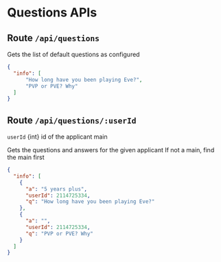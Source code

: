 # Questions APIs

## Route `/api/questions`

Gets the list of default questions as configured

```json
{
  "info": [
      "How long have you been playing Eve?",
      "PVP or PVE? Why"
  ]
}
```

## Route `/api/questions/:userId`

`userId` {int} id of the applicant main

Gets the questions and answers for the given applicant 
If not a main, find the main first

```json
{
  "info": [
    {
      "a": "5 years plus",
      "userId": 2114725334,
      "q": "How long have you been playing Eve?"
    },
    {
      "a": "",
      "userId": 2114725334,
      "q": "PVP or PVE? Why"
    }
  ]
}
```